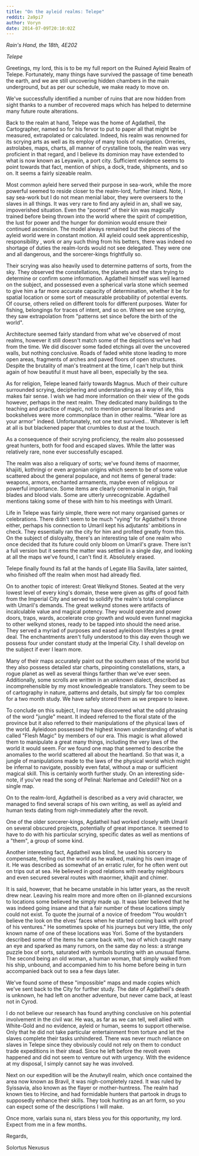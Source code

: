 ```yaml
---
title: "On the ayleid realms: Telepe"
reddit: 2a9pi7
author: Voryn
date: 2014-07-09T20:10:02Z
---
```


*Rain's Hand, the 18th, 4E202*

*Telepe*   





Greetings, my lord, this is to be my full report on the Ruined Ayleid Realm of Telepe. Fortunately, many things have survived the passage of time beneath the earth, and we are still uncovering hidden chambers in the main underground, but as per our schedule, we make ready to move on.


We've successfully identified a number of ruins that are now hidden from sight thanks to a number of recovered maps which has helped to determine many future route alterations.



Back to the realm at hand, Telepe was the home of Agdatheil, the Cartographer, named so for his fervor to put to paper all that might be measured, extrapolated or calculated. 
Indeed, his realm was renowned for its scrying arts as well as its employ of many tools of navigation.  Orreries, astrolabes, maps, charts, all manner of crystalline tools, the realm was very proficient in that regard, and I believe its dominion may have extended to what is now known as Leyawiin, a port city. 
Sufficient evidence seems to point towards that fact, mention of ships, a dock, trade, shipments, and so on. It seems a fairly sizeable realm. 

Most common ayleid here served their purpose in sea-work, while the more powerful seemed to reside closer to the realm-lord, further inland. Note, I say sea-work but I do not mean menial labor, they were overseers to the slaves in all things. It was very rare to find any ayleid in an, shall we say, impoverished situation. Even the "poorest" of their kin was magically trained before being thrown into the world where the spirit of competition, the lust for power and the hunger for dominion would ensure their continued ascension. The model always remained but the pieces of the ayleid world were in constant motion. All ayleid could seek apprenticeship, responsibility , work or any such thing from his betters, there was indeed no shortage of duties the realm-lords would not see delegated. They were one and all dangerous, and the sorcerer-kings frightfully so.

Their scrying was also heavily used to determine patterns of sorts, from the sky. They observed the constellations, the planets and the stars trying to determine or confirm some information.
Agdatheil himself was well learned on the subject, and possessed even a spherical varla stone which seemed to give him a far more accurate capacity of determination, whether it be for spatial location or some sort of measurable probability of potential events. Of course, others relied on different tools for different purposes. Water for fishing, belongings for traces of intent, and so on. Where we see scrying, they saw extrapolation from "patterns set since before the birth of the world".

Architecture seemed fairly standard from what we've observed of most realms, however it still doesn't match some of the depictions we've had from the time. We did discover some faded etchings all over the uncovered walls, but nothing conclusive. 
Roads of faded white stone leading to more open areas, fragments of arches and paved floors of open structures. Despite the brutality of man's treatment at the time, I can't help but think again of how beautiful it must have all been, especially by the sea.

As for religion, Telepe leaned fairly towards Magnus. Much of their culture surrounded scrying, deciphering and understanding as a way of life, this makes fair sense. I wish we had more information on their view of the gods however, perhaps in the next realm. They dedicated many buildings to the teaching and practice of magic, not to mention personal libraries and bookshelves were more commonplace than in other realms. "Wear lore as your armor" indeed. Unfortunately, not one text survived... Whatever is left at all is but blackened paper that crumbles to dust at the touch.

As a consequence of their scrying proficiency, the realm also possessed great hunters, both for food and escaped slaves. While the latter was relatively rare, none ever successfully escaped. 

The realm was also a reliquary of sorts; we've found items of maormer, khajiiti, kothringi or even argonian origins which seem to be of some value scattered about the general populace, and not items of general trade: weapons, armors, enchanted armaments, maybe even of religious or powerful importance. Some items are clearly ceremonial in origin, frail blades and blood vials. Some are utterly unrecognizable. Agdatheil  mentions taking some of these with him to his meetings with Umaril.

Life in Telepe was fairly simple, there were not many organised games or celebrations. There didn't seem to be much "vying" for Agdatheil's throne either, perhaps his connection to Umaril kept his adjutants' ambitions in check. They essentially ran the city for him and profited greatly from this. On the subject of disloyalty, there's an interesting tale of one realm who once decided that its future could only bloom on Umaril's grave. There isn't a full version but it seems the matter was settled in a single day, and looking at all the maps we've found, I can't find it. Absolutely erased.

Telepe finally found its fall at the hands of Legate Illia Savilla, later sainted, who finished off the realm when most had already fled. 

On to another topic of interest: Great Welkynd Stones. Seated at the very lowest level of every king's domain, these were given as gifts of good faith from the Imperial City and served to solidify the realm's total compliance with Umaril's demands. The great welkynd stones were artifacts of incalculable value and magical potency. They would operate and power doors, traps, wards, accelerate crop growth and would even funnel magicka to other welkynd stones, ready to be tapped into should the need arise. They served a myriad of purposes and eased ayleidoon lifestyles a great deal. The enchantments aren't fully understood to this day even though we possess four under constant study at the Imperial City. I shall develop on the subject if ever I learn more.



Many of their maps accurately paint out the southern seas of the world but they also possess detailed star charts, pinpointing constellations, stars, a rogue planet as well as several things farther than we've ever seen. 
Additionally, some scrolls are written in an unknown dialect, described as incomprehensible by my most knowledgeable translators. 
They seem to be of cartography in nature, patterns and details, but simply far too complex for a two month study. We have safely stored them as we prepare to leave. 

To conclude on this subject, I may have discovered what the odd phrasing of the word "jungle" meant. It indeed referred to the floral state of the province but it also referred to their manipulations of the physical laws of the world. Ayleidoon possessed the highest known understanding of what is called "Flesh Magic" by members of our era. This magic is what allowed them to manipulate a great many things, including the very laws of the world it would seem. For we found one map that seemed to describe the anomalies to the world scattered all about the heartland. So that was it, a jungle of manipulations made to the laws of the physical world which might be infernal to navigate, possibly even fatal, without a map or sufficient magical skill. This is certainly worth further study. 
On an interesting side-note, if you've read the song of Pelinal: Narlemae and Celediil? Not on a single map.



On to the realm-lord, Agdatheil is described as a very avid character, we managed to find several scraps of his own writing, as well as ayleid and human texts dating from nigh-immediately after the revolt. 

One of the older sorcerer-kings, Agdatheil had worked closely with Umaril on several obscured projects, potentially of great importance. It seemed to have to do with his particular scrying, specific dates as well as mentions of a "them", a group of some kind. 

Another interesting fact, Agdatheil was blind, he used his sorcery to compensate, feeling out the world as he walked, making his own image of it. He was described as somewhat of an erratic ruler, for he often went out on trips out at sea. He believed in good relations with nearby neighbours and even secured several routes with maormer, khajiit and chimer. 

It is said, however, that he became unstable in his latter years, as the revolt drew near. Leaving his realm more and more often on ill-planned excursions to locations some believed he simply made up. It was later believed that he was indeed going insane and that a fair number of these locations simply could not exist. To quote the journal of a novice of freedom "You wouldn't believe the look on the elves' faces when he started coming back with proof of his ventures." He sometimes spoke of his journeys but very little, the only known name of one of these locations was Yori. Some of the bystanders described some of the items he came back with, two of which caught many an eye and sparked as many rumors, on the same day no less: a strange puzzle box of sorts, saturated with symbols bursting with an unusual flame. The second being an old woman, a human woman, that simply walked from his ship, unbound, and accompanied him to his home before being in turn accompanied back out to sea a few days later.

We've found some of these "impossible" maps and made copies which we've sent back to the City for further study. The date of Agdatheil's death is unknown, he had left on another adventure, but never came back, at least not in Cyrod.



I do not believe our research has found anything conclusive on his potential involvement in the civil war. He was, as far as we can tell, well allied with White-Gold and no evidence, ayleid or human, seems to support otherwise. 
Only that he did not take particular entertainment from torture and let the slaves complete their tasks unhindered. There was never much reliance on slaves in Telepe since they obviously could not rely on them to conduct trade expeditions in their stead. Since he left before the revolt even happened and did not seem to venture out with urgency. With the evidence at my disposal, I simply cannot say he was involved.


Next on our expedition will be the Anutwyll realm, which once contained the area now known as Bravil, it was nigh-completely razed. It was ruled by Syissavia, also known as the flayer or mother-huntress. The realm had known ties to Hircine, and had formidable hunters that partook in drugs to supposedly enhance their skills. They took hunting as an art form, so you can expect some of the descriptions I will make.

Once more, varlais suna ni, stars bless you for this opportunity, my lord. Expect from me in a few months.



Regards,

Solortus Nexusus
